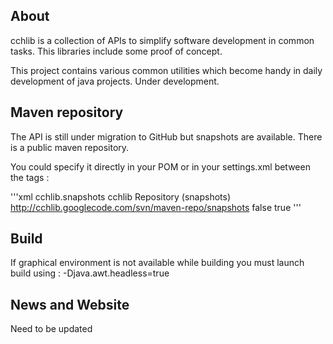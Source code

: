 About
-----
cchlib is a collection of APIs to simplify software development in common tasks. This libraries include some proof of concept.

This project contains various common utilities which become handy in daily development of java projects. Under development.

Maven repository
-----
The API is still under migration to GitHub but snapshots are available. There is a public maven repository.

You could specify it directly in your POM or in your settings.xml between the tags <repositories>:

'''xml
  <repositories>
    <repository>
      <id>cchlib.snapshots</id>
      <name>cchlib Repository (snapshots)</name>
      <url>http://cchlib.googlecode.com/svn/maven-repo/snapshots</url>
      <releases>
        <enabled>false</enabled>
      </releases>
      <snapshots>
        <enabled>true</enabled>
        <!-- updatePolicy>always|daily|interval:XXXminutes|never</updatePolicy -->
      </snapshots>
    </repository>
  </repositories>
'''

Build
-----

If graphical environment is not available while building you must launch build
using : -Djava.awt.headless=true

News and Website
----------------
Need to be updated

